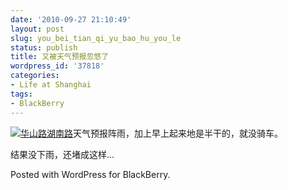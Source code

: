 ```yaml
---
date: '2010-09-27 21:10:49'
layout: post
slug: you_bei_tian_qi_yu_bao_hu_you_le
status: publish
title: 又被天气预报忽悠了
wordpress_id: '37818'
categories:
- Life at Shanghai
tags:
- BlackBerry
---
```


[![华山路湖南路](http://qingpei.me/images/in_post/img00003-20100927-1828-e1285596106864.jpg?w=225)](http://qingpei.me/images/in_post/img00003-20100927-1828-e1285596106864.jpg)天气预报阵雨，加上早上起来地是半干的，就没骑车。

结果没下雨，还堵成这样…

Posted with WordPress for BlackBerry.
